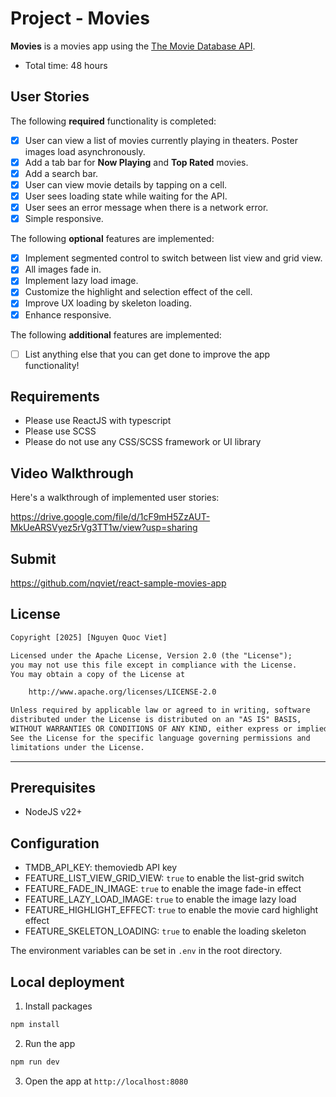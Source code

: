 # Project - Movies

**Movies** is a movies app using the [The Movie Database API](https://developers.themoviedb.org/3).

- Total time: 48 hours

## User Stories

The following **required** functionality is completed:

- [x] User can view a list of movies currently playing in theaters. Poster images load asynchronously.
- [x] Add a tab bar for **Now Playing** and **Top Rated** movies.
- [x] Add a search bar.
- [x] User can view movie details by tapping on a cell.
- [x] User sees loading state while waiting for the API.
- [x] User sees an error message when there is a network error.
- [x] Simple responsive.

The following **optional** features are implemented:

- [x] Implement segmented control to switch between list view and grid view.
- [x] All images fade in.
- [x] Implement lazy load image.
- [x] Customize the highlight and selection effect of the cell.
- [x] Improve UX loading by skeleton loading.
- [x] Enhance responsive.

The following **additional** features are implemented:

- [ ] List anything else that you can get done to improve the app functionality!

## Requirements

- Please use ReactJS with typescript
- Please use SCSS
- Please do not use any CSS/SCSS framework or UI library

## Video Walkthrough

Here's a walkthrough of implemented user stories:

https://drive.google.com/file/d/1cF9mH5ZzAUT-MkUeARSVyez5rVg3TT1w/view?usp=sharing

## Submit

https://github.com/nqviet/react-sample-movies-app

## License

```txt
Copyright [2025] [Nguyen Quoc Viet]

Licensed under the Apache License, Version 2.0 (the "License");
you may not use this file except in compliance with the License.
You may obtain a copy of the License at

    http://www.apache.org/licenses/LICENSE-2.0

Unless required by applicable law or agreed to in writing, software
distributed under the License is distributed on an "AS IS" BASIS,
WITHOUT WARRANTIES OR CONDITIONS OF ANY KIND, either express or implied.
See the License for the specific language governing permissions and
limitations under the License.
```

---

## Prerequisites
- NodeJS v22+

## Configuration

- TMDB_API_KEY: themoviedb API key
- FEATURE_LIST_VIEW_GRID_VIEW: `true` to enable the list-grid switch
- FEATURE_FADE_IN_IMAGE: `true` to enable the image fade-in effect
- FEATURE_LAZY_LOAD_IMAGE: `true` to enable the image lazy load
- FEATURE_HIGHLIGHT_EFFECT: `true` to enable the movie card highlight effect
- FEATURE_SKELETON_LOADING: `true` to enable the loading skeleton

The environment variables can be set in `.env` in the root directory.

## Local deployment

1. Install packages
  ```bash
  npm install
  ```
2. Run the app
  ```bash
  npm run dev
  ```

3. Open the app at `http://localhost:8080`
